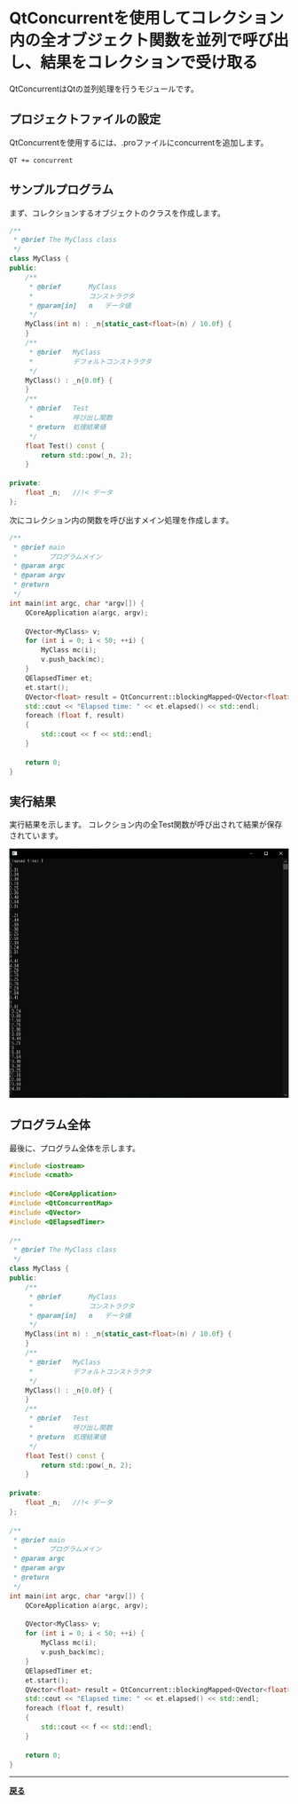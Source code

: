 # QtConcurrentを使用してコレクション内の全オブジェクト関数を並列で呼び出し、結果をコレクションで受け取る

QtConcurrentはQtの並列処理を行うモジュールです。

## プロジェクトファイルの設定

QtConcurrentを使用するには、.proファイルにconcurrentを追加します。

```QMake
QT += concurrent
```

## サンプルプログラム

まず、コレクションするオブジェクトのクラスを作成します。

```c++
/**
 * @brief The MyClass class
 */
class MyClass {
public:
    /**
     * @brief       MyClass
     *              コンストラクタ
     * @param[in]   n   データ値
     */
    MyClass(int n) : _n{static_cast<float>(n) / 10.0f} {
    }
    /**
     * @brief   MyClass
     *          デフォルトコンストラクタ
     */
    MyClass() : _n{0.0f} {
    }
    /**
     * @brief   Test
     *          呼び出し関数
     * @return  処理結果値
     */
    float Test() const {
        return std::pow(_n, 2);
    }

private:
    float _n;   //!< データ
};
```

次にコレクション内の関数を呼び出すメイン処理を作成します。

```c++
/**
 * @brief main
 *        プログラムメイン
 * @param argc
 * @param argv
 * @return
 */
int main(int argc, char *argv[]) {
    QCoreApplication a(argc, argv);

    QVector<MyClass> v;
    for (int i = 0; i < 50; ++i) {
        MyClass mc(i);
        v.push_back(mc);
    }
    QElapsedTimer et;
    et.start();
    QVector<float> result = QtConcurrent::blockingMapped<QVector<float> >(v.begin(), v.end(), &MyClass::Test);
    std::cout << "Elapsed time: " << et.elapsed() << std::endl;
    foreach (float f, result)
    {
        std::cout << f << std::endl;
    }

    return 0;
}
```

## 実行結果

実行結果を示します。
コレクション内の全Test関数が呼び出されて結果が保存されています。

![実行結果](result3.png)

## プログラム全体

最後に、プログラム全体を示します。

```c++
#include <iostream>
#include <cmath>

#include <QCoreApplication>
#include <QtConcurrentMap>
#include <QVector>
#include <QElapsedTimer>

/**
 * @brief The MyClass class
 */
class MyClass {
public:
    /**
     * @brief       MyClass
     *              コンストラクタ
     * @param[in]   n   データ値
     */
    MyClass(int n) : _n{static_cast<float>(n) / 10.0f} {
    }
    /**
     * @brief   MyClass
     *          デフォルトコンストラクタ
     */
    MyClass() : _n{0.0f} {
    }
    /**
     * @brief   Test
     *          呼び出し関数
     * @return  処理結果値
     */
    float Test() const {
        return std::pow(_n, 2);
    }

private:
    float _n;   //!< データ
};

/**
 * @brief main
 *        プログラムメイン
 * @param argc
 * @param argv
 * @return
 */
int main(int argc, char *argv[]) {
    QCoreApplication a(argc, argv);

    QVector<MyClass> v;
    for (int i = 0; i < 50; ++i) {
        MyClass mc(i);
        v.push_back(mc);
    }
    QElapsedTimer et;
    et.start();
    QVector<float> result = QtConcurrent::blockingMapped<QVector<float> >(v.begin(), v.end(), &MyClass::Test);
    std::cout << "Elapsed time: " << et.elapsed() << std::endl;
    foreach (float f, result)
    {
        std::cout << f << std::endl;
    }

    return 0;
}
```

***

**[戻る](../Qt.md)**
